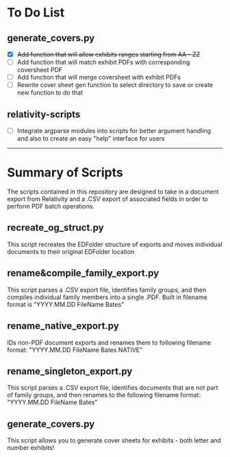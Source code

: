 # To Do List

## generate_covers.py

- [X] ~~Add function that will allow exhibits ranges starting from AA - ZZ~~
- [ ] Add function that will match exhibit PDFs with corresponding coversheet PDF
- [ ] Add function that will merge coversheet with exhibit PDFs
- [ ] Rewrite cover sheet gen function to select directory to save or create new function to do that

## relativity-scripts
- [ ] Integrate argparse modules into scripts for better argument handling and also to create an easy "help" interface for users

***

# Summary of Scripts
The scripts contained in this repository are designed to take in a document export from Relativity and a .CSV export of associated fields in order to perform PDF batch operations.

## recreate_og_struct.py
This script recreates the EDFolder structure of exports and moves individual documents to their original EDFolder location

## rename&compile_family_export.py
This script parses a .CSV export file, identifies family groups, and then compiles individual family members into a single .PDF. Built in filename format is "YYYY.MM.DD FileName Bates"

## rename_native_export.py
IDs non-PDF document exports and renames them to following filename format: "YYYY.MM.DD FileName Bates NATIVE"

## rename_singleton_export.py
This script parses a .CSV export file, identifies documents that are not part of family groups, and then renames to the following filename format: "YYYY.MM.DD FileName Bates"

## generate_covers.py
This script allows you to generate cover sheets for exhibits - both letter and number exhibits!
